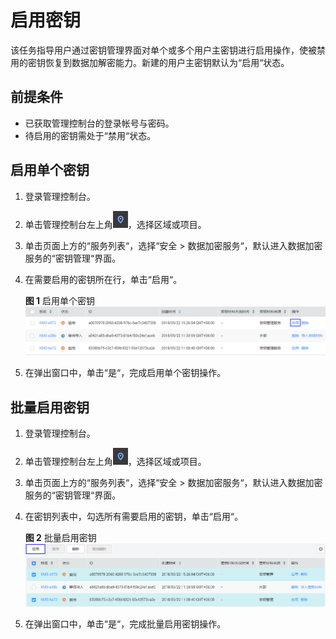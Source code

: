 # 启用密钥<a name="dew_01_0029"></a>

该任务指导用户通过密钥管理界面对单个或多个用户主密钥进行启用操作，使被禁用的密钥恢复到数据加解密能力。新建的用户主密钥默认为“启用“状态。

## 前提条件<a name="section2256777914731"></a>

-   已获取管理控制台的登录帐号与密码。
-   待启用的密钥需处于“禁用“状态。

## 启用单个密钥<a name="section57181635141413"></a>

1.  登录管理控制台。
2.  单击管理控制台左上角![](figures/icon_region.png)，选择区域或项目。
3.  单击页面上方的“服务列表“，选择“安全  \>  数据加密服务“，默认进入数据加密服务的“密钥管理“界面。

1.  在需要启用的密钥所在行，单击“启用“。

    **图 1**  启用单个密钥<a name="fig1172811359147"></a>  
    ![](figures/启用单个密钥.png "启用单个密钥")

2.  在弹出窗口中，单击“是“，完成启用单个密钥操作。

## 批量启用密钥<a name="section1457952818154"></a>

1.  登录管理控制台。
2.  单击管理控制台左上角![](figures/icon_region.png)，选择区域或项目。
3.  单击页面上方的“服务列表“，选择“安全  \>  数据加密服务“，默认进入数据加密服务的“密钥管理“界面。

1.  在密钥列表中，勾选所有需要启用的密钥，单击“启用“。

    **图 2**  批量启用密钥<a name="fig472893513147"></a>  
    ![](figures/批量启用密钥.png "批量启用密钥")

2.  在弹出窗口中，单击“是“，完成批量启用密钥操作。

